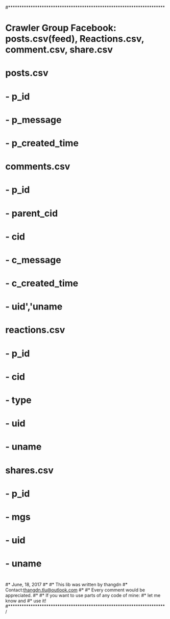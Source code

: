 #**********************************************************************
# Crawler Group Facebook: posts.csv(feed), Reactions.csv, comment.csv, share.csv 
# posts.csv
# - p_id
# - p_message
# - p_created_time
# comments.csv
# - p_id
# - parent_cid
# - cid
# - c_message
# - c_created_time
# - uid','uname
# reactions.csv
# - p_id
# - cid
# - type
# - uid
# - uname
# shares.csv
# - p_id
# - mgs
# - uid
# - uname
#
#* June, 18, 2017
#*
#* This lib was written by thangdn
#* Contact:thangdn.tlu@outlook.com
#*
#* Every comment would be appreciated.
#*
#* If you want to use parts of any code of mine:
#* let me know and
#* use it!
#**********************************************************************/
